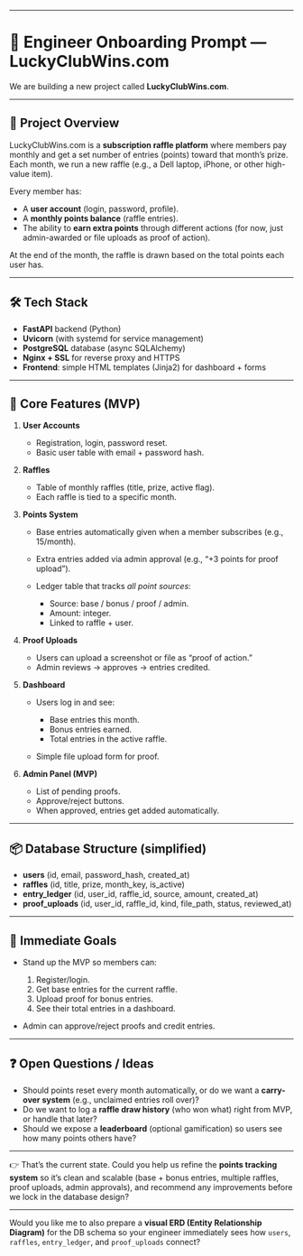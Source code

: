 

---

# 🧵 **Engineer Onboarding Prompt — LuckyClubWins.com**

We are building a new project called **LuckyClubWins.com**.

---

## 🎯 Project Overview

LuckyClubWins.com is a **subscription raffle platform** where members pay monthly and get a set number of entries (points) toward that month’s prize. Each month, we run a new raffle (e.g., a Dell laptop, iPhone, or other high-value item).

Every member has:

* A **user account** (login, password, profile).
* A **monthly points balance** (raffle entries).
* The ability to **earn extra points** through different actions (for now, just admin-awarded or file uploads as proof of action).

At the end of the month, the raffle is drawn based on the total points each user has.

---

## 🛠️ Tech Stack

* **FastAPI** backend (Python)
* **Uvicorn** (with systemd for service management)
* **PostgreSQL** database (async SQLAlchemy)
* **Nginx + SSL** for reverse proxy and HTTPS
* **Frontend**: simple HTML templates (Jinja2) for dashboard + forms

---

## 🔑 Core Features (MVP)

1. **User Accounts**

   * Registration, login, password reset.
   * Basic user table with email + password hash.

2. **Raffles**

   * Table of monthly raffles (title, prize, active flag).
   * Each raffle is tied to a specific month.

3. **Points System**

   * Base entries automatically given when a member subscribes (e.g., 15/month).
   * Extra entries added via admin approval (e.g., “+3 points for proof upload”).
   * Ledger table that tracks *all point sources*:

     * Source: base / bonus / proof / admin.
     * Amount: integer.
     * Linked to raffle + user.

4. **Proof Uploads**

   * Users can upload a screenshot or file as “proof of action.”
   * Admin reviews → approves → entries credited.

5. **Dashboard**

   * Users log in and see:

     * Base entries this month.
     * Bonus entries earned.
     * Total entries in the active raffle.
   * Simple file upload form for proof.

6. **Admin Panel (MVP)**

   * List of pending proofs.
   * Approve/reject buttons.
   * When approved, entries get added automatically.

---

## 📦 Database Structure (simplified)

* **users** (id, email, password\_hash, created\_at)
* **raffles** (id, title, prize, month\_key, is\_active)
* **entry\_ledger** (id, user\_id, raffle\_id, source, amount, created\_at)
* **proof\_uploads** (id, user\_id, raffle\_id, kind, file\_path, status, reviewed\_at)

---

## 🚀 Immediate Goals

* Stand up the MVP so members can:

  1. Register/login.
  2. Get base entries for the current raffle.
  3. Upload proof for bonus entries.
  4. See their total entries in a dashboard.
* Admin can approve/reject proofs and credit entries.

---

## ❓ Open Questions / Ideas

* Should points reset every month automatically, or do we want a **carry-over system** (e.g., unclaimed entries roll over)?
* Do we want to log a **raffle draw history** (who won what) right from MVP, or handle that later?
* Should we expose a **leaderboard** (optional gamification) so users see how many points others have?

---

👉 That’s the current state. Could you help us refine the **points tracking system** so it’s clean and scalable (base + bonus entries, multiple raffles, proof uploads, admin approvals), and recommend any improvements before we lock in the database design?

---

Would you like me to also prepare a **visual ERD (Entity Relationship Diagram)** for the DB schema so your engineer immediately sees how `users`, `raffles`, `entry_ledger`, and `proof_uploads` connect?
